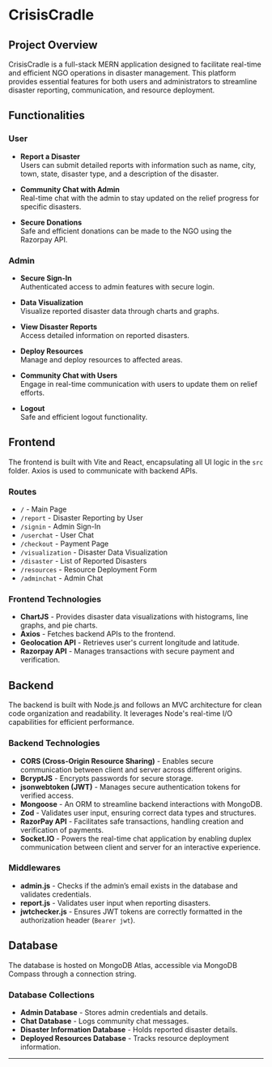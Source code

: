 # CrisisCradle

## Project Overview
CrisisCradle is a full-stack MERN application designed to facilitate real-time and efficient NGO operations in disaster management. This platform provides essential features for both users and administrators to streamline disaster reporting, communication, and resource deployment.

## Functionalities

### User
- **Report a Disaster**  
  Users can submit detailed reports with information such as name, city, town, state, disaster type, and a description of the disaster.

- **Community Chat with Admin**  
  Real-time chat with the admin to stay updated on the relief progress for specific disasters.

- **Secure Donations**  
  Safe and efficient donations can be made to the NGO using the Razorpay API.

### Admin
- **Secure Sign-In**  
  Authenticated access to admin features with secure login.

- **Data Visualization**  
  Visualize reported disaster data through charts and graphs.

- **View Disaster Reports**  
  Access detailed information on reported disasters.

- **Deploy Resources**  
  Manage and deploy resources to affected areas.

- **Community Chat with Users**  
  Engage in real-time communication with users to update them on relief efforts.

- **Logout**  
  Safe and efficient logout functionality.

## Frontend
The frontend is built with Vite and React, encapsulating all UI logic in the `src` folder. Axios is used to communicate with backend APIs.

### Routes
- `/` - Main Page
- `/report` - Disaster Reporting by User
- `/signin` - Admin Sign-In
- `/userchat` - User Chat
- `/checkout` - Payment Page
- `/visualization` - Disaster Data Visualization
- `/disaster` - List of Reported Disasters
- `/resources` - Resource Deployment Form
- `/adminchat` - Admin Chat

### Frontend Technologies
- **ChartJS** - Provides disaster data visualizations with histograms, line graphs, and pie charts.
- **Axios** - Fetches backend APIs to the frontend.
- **Geolocation API** - Retrieves user's current longitude and latitude.
- **Razorpay API** - Manages transactions with secure payment and verification.

## Backend
The backend is built with Node.js and follows an MVC architecture for clean code organization and readability. It leverages Node's real-time I/O capabilities for efficient performance.

### Backend Technologies
- **CORS (Cross-Origin Resource Sharing)** - Enables secure communication between client and server across different origins.
- **BcryptJS** - Encrypts passwords for secure storage.
- **jsonwebtoken (JWT)** - Manages secure authentication tokens for verified access.
- **Mongoose** - An ORM to streamline backend interactions with MongoDB.
- **Zod** - Validates user input, ensuring correct data types and structures.
- **RazorPay API** - Facilitates safe transactions, handling creation and verification of payments.
- **Socket.IO** - Powers the real-time chat application by enabling duplex communication between client and server for an interactive experience.

### Middlewares
- **admin.js** - Checks if the admin’s email exists in the database and validates credentials.
- **report.js** - Validates user input when reporting disasters.
- **jwtchecker.js** - Ensures JWT tokens are correctly formatted in the authorization header (`Bearer jwt`).

## Database
The database is hosted on MongoDB Atlas, accessible via MongoDB Compass through a connection string.

### Database Collections
- **Admin Database** - Stores admin credentials and details.
- **Chat Database** - Logs community chat messages.
- **Disaster Information Database** - Holds reported disaster details.
- **Deployed Resources Database** - Tracks resource deployment information.

---
